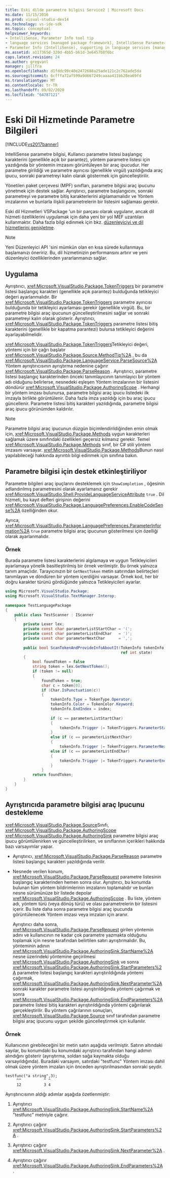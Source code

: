 ```yaml
---
title: Eski dilde parametre bilgisi Service2 | Microsoft Docs
ms.date: 11/15/2016
ms.prod: visual-studio-dev14
ms.technology: vs-ide-sdk
ms.topic: conceptual
helpviewer_keywords:
- IntelliSense, Parameter Info tool tip
- language services [managed package framework], IntelliSense Parameter Info
- Parameter Info (IntelliSense), supporting in language services [managed package framework]
ms.assetid: a117365d-320d-4bb5-b61d-3e6457b8f6bc
caps.latest.revision: 24
ms.author: gregvanl
manager: jillfra
ms.openlocfilehash: d1fddc99c40e2472688a25ade121c2c762ade5da
ms.sourcegitcommit: 6cfffa72af599a9d667249caaaa411bb28ea69fd
ms.translationtype: MT
ms.contentlocale: tr-TR
ms.lasthandoff: 09/02/2020
ms.locfileid: "64787121"
---
```

# <a name="parameter-info-in-a-legacy-language-service"></a>Eski Dil Hizmetinde Parametre Bilgileri
[!INCLUDE[vs2017banner](../../includes/vs2017banner.md)]

IntelliSense parametre bilgisi, Kullanıcı parametre listesi başlangıç karakterini (genellikle açık bir parantez), yöntem parametre listesi için yazdığında bir yöntemin imzasını görüntüleyen bir araç ipucudur. Her parametre girildiği ve parametre ayırıcısı (genellikle virgül) yazıldığında araç ipucu, sonraki parametreyi kalın olarak göstermek için güncelleştirilir.  
  
 Yönetilen paket çerçevesi (MPF) sınıfları, parametre bilgisi araç ipucunu yönetmek için destek sağlar. Ayrıştırıcı, parametre başlangıcını, sonraki parametreyi ve parametre bitiş karakterlerini algılamamalıdır ve Yöntem imzalarının ve bunlarla ilişkili parametrelerin bir listesini sağlaması gerekir.  
  
 Eski dil Hizmetleri VSPackage 'un bir parçası olarak uygulanır, ancak dil hizmeti özelliklerini uygulamak için daha yeni bir yol MEF uzantıları kullanmaktır. Daha fazla bilgi edinmek için bkz. [düzenleyiciyi ve dil hizmetlerini genişletme](../../extensibility/extending-the-editor-and-language-services.md).  
  
> [!NOTE]
> Yeni Düzenleyici API 'sini mümkün olan en kısa sürede kullanmaya başlamanızı öneririz. Bu, dil hizmetinizin performansını artırır ve yeni düzenleyici özelliklerinden yararlanmanızı sağlar.  
  
## <a name="implementation"></a>Uygulama  
 Ayrıştırıcı, <xref:Microsoft.VisualStudio.Package.TokenTriggers> bir parametre listesi başlangıç karakteri (genellikle açık parantez) bulduğunda tetikleyici değeri ayarlanmalıdır. Bir <xref:Microsoft.VisualStudio.Package.TokenTriggers> parametre ayırıcısı bulduğunda bir tetikleyici ayarlaması gerekir (genellikle virgül). Bu, bir parametre bilgisi araç ipucunun güncelleştirilmesini sağlar ve sonraki parametreyi kalın olarak gösterir. Ayrıştırıcı, <xref:Microsoft.VisualStudio.Package.TokenTriggers> parametre listesi bitiş karakterini (genellikle bir kapatma parantezi) bulursa tetikleyici değerini ayarlayabilmelidir.  
  
 <xref:Microsoft.VisualStudio.Package.TokenTriggers>Tetikleyici değeri, yöntemi için bir çağrı başlatır <xref:Microsoft.VisualStudio.Package.Source.MethodTip%2A> , bu da <xref:Microsoft.VisualStudio.Package.LanguageService.ParseSource%2A> Yöntem ayrıştırıcısının ayrıştırma nedenine çağırır <xref:Microsoft.VisualStudio.Package.ParseReason> . Ayrıştırıcı, parametre listesi başlangıç karakterinden önceki tanımlayıcının tanımlayıcı bir yöntem adı olduğunu belirlerse, nesnedeki eşleşen Yöntem imzalarının bir listesini döndürür <xref:Microsoft.VisualStudio.Package.AuthoringScope> . Herhangi bir yöntem imzası bulunursa, parametre bilgisi araç ipucu listedeki ilk imzayla birlikte görüntülenir. Daha fazla imza yazıldığı için bu araç ipucu güncellenir. Parametre listesi bitiş karakteri yazıldığında, parametre bilgisi araç ipucu görünümden kaldırılır.  
  
> [!NOTE]
> Parametre bilgisi araç ipucunun düzgün biçimlendirildiğinden emin olmak için, <xref:Microsoft.VisualStudio.Package.Methods> uygun karakterleri sağlamak üzere sınıfındaki özellikleri geçersiz kılmanız gerekir. Temel <xref:Microsoft.VisualStudio.Package.Methods> sınıf, bir C# stili yöntem imzasını varsayar. <xref:Microsoft.VisualStudio.Package.Methods>Bunun nasıl yapılabileceği hakkında ayrıntılı bilgi edinmek için sınıfına bakın.  
  
## <a name="enabling-support-for-the-parameter-info"></a>Parametre bilgisi için destek etkinleştiriliyor  
 Parametre bilgileri araç ipuçlarını desteklemek için `ShowCompletion` , öğesinin adlandırılmış parametresini olarak ayarlamanız gerekir <xref:Microsoft.VisualStudio.Shell.ProvideLanguageServiceAttribute> `true` . Dil hizmeti, bu kayıt defteri girişinin değerini <xref:Microsoft.VisualStudio.Package.LanguagePreferences.EnableCodeSense%2A> özelliğinden okur.  
  
 Ayrıca, <xref:Microsoft.VisualStudio.Package.LanguagePreferences.ParameterInformation%2A> `true` parametre bilgisi araç ipucunun gösterilmesi için özelliği olarak ayarlanmalıdır.  
  
### <a name="example"></a>Örnek  
 Burada parametre listesi karakterlerini algılamaya ve uygun Tetikleyicileri ayarlamaya yönelik basitleştirilmiş bir örnek verilmiştir. Bu örnek yalnızca tanım amaçlıdır. Tarayıcınızın bir `GetNextToken` metin satırından belirteçleri tanımlayan ve döndüren bir yöntem içerdiğini varsayar. Örnek kod, her bir doğru karakter türünü gördüğünde yalnızca Tetikleyicileri ayarlar.  
  
```csharp  
using Microsoft.VisualStudio.Package;  
using Microsoft.VisualStudio.TextManager.Interop;  
  
namespace TestLanguagePackage  
{  
    public class TestScanner : IScanner  
    {  
        private Lexer lex;  
        private const char parameterListStartChar = '(';  
        private const char parameterListEndChar   = ')';  
        private const char parameterNextChar      = ',';  
  
        public bool ScanTokenAndProvideInfoAboutIt(TokenInfo tokenInfo,  
                                                   ref int state)  
        {  
            bool foundToken = false  
            string token = lex.GetNextToken();  
            if (token != null)  
            {  
                foundToken = true;  
                char c = token[0];  
                if (Char.IsPunctuation(c))  
                {  
                    tokenInfo.Type = TokenType.Operator;  
                    tokenInfo.Color = TokenColor.Keyword;  
                    tokenInfo.EndIndex = index;  
  
                    if (c == parameterListStartChar)  
                    {  
                        tokenInfo.Trigger |= TokenTriggers.ParameterStart;  
                    }  
                    else if (c == parameterListNextChar)  
                    {  
                        tokenInfo.Trigger |= TokenTriggers.ParameterNext;  
                    else if (c == parameterListEndChar)  
                    {  
                        tokenInfo.Trigger |= TokenTriggers.ParameterEnd;  
                    }  
                }  
            return foundToken;  
        }  
    }  
}  
```  
  
## <a name="supporting-the-parameter-info-tooltip-in-the-parser"></a>Ayrıştırıcıda parametre bilgisi araç Ipucunu destekleme  
 <xref:Microsoft.VisualStudio.Package.Source>Sınıfı, <xref:Microsoft.VisualStudio.Package.AuthoringScope> <xref:Microsoft.VisualStudio.Package.AuthoringSink> parametre bilgisi araç ipucu görüntülenirken ve güncelleştirilirken, ve sınıflarının içerikleri hakkında bazı varsayımlar yapar.  
  
- Ayrıştırıcı, <xref:Microsoft.VisualStudio.Package.ParseReason> parametre listesi başlangıç karakteri yazıldığında verilir.  
  
- Nesnede verilen konum, <xref:Microsoft.VisualStudio.Package.ParseRequest> parametre listesinin başlangıç karakterinden hemen sonra olur. Ayrıştırıcı, bu konumda bulunan tüm yöntem bildirimlerinin imzalarını toplamalıdır ve bunları nesne sürümünüze bir listede depolar <xref:Microsoft.VisualStudio.Package.AuthoringScope> . Bu liste, yöntem adı, yöntem türü (veya dönüş türü) ve olası parametrelerin bir listesini içerir. Bu liste daha sonra parametre bilgisi araç ipucunda görüntülenecek Yöntem imzası veya imzaları için aranır.  
  
  Ayrıştırıcı daha sonra, <xref:Microsoft.VisualStudio.Package.ParseRequest> girilen yöntemin adını ve kullanıcının ne kadar çok parametre yazmakta olduğunu toplamak için nesne tarafından belirtilen satırı ayrıştırmalıdır. Bu, yönteminin adının <xref:Microsoft.VisualStudio.Package.AuthoringSink.StartName%2A> nesne üzerindeki yöntemine geçirilmesi <xref:Microsoft.VisualStudio.Package.AuthoringSink> ve sonra <xref:Microsoft.VisualStudio.Package.AuthoringSink.StartParameters%2A> parametre listesi başlangıç karakteri ayrıştırıldığında yöntemi çağırmak, <xref:Microsoft.VisualStudio.Package.AuthoringSink.NextParameter%2A> sonraki karakter parametre listesi ayrıştırıldığında yöntemi çağırmak ve sonra <xref:Microsoft.VisualStudio.Package.AuthoringSink.EndParameters%2A> parametre listesi bitiş karakteri ayrıştırıldığında yöntemi çağırılarak gerçekleştirilir. Bu yöntem çağrılarının sonuçları, <xref:Microsoft.VisualStudio.Package.Source> sınıf tarafından parametre bilgisi araç ipucunu uygun şekilde güncelleştirmek için kullanılır.  
  
### <a name="example"></a>Örnek  
 Kullanıcının girebileceğini bir metin satırı aşağıda verilmiştir. Satırın altındaki sayılar, bu konumdaki bu konumdaki ayrıştırıcı tarafından hangi adımın alındığını gösterir (ayrıştırma, soldan sağa kaymakta olduğu varsayıldığında). Buradaki varsayım, satırdaki "testfunc" Yöntem imzası dahil olmak üzere yöntem imzaları için önceden ayrıştırılmasından sonraki şeydir.  
  
```  
testfunc("a string",3);  
     ^^          ^ ^  
     12          3 4  
```  
  
 Ayrıştırıcısının aldığı adımlar aşağıda özetlenmiştir:  
  
1. Ayrıştırıcı <xref:Microsoft.VisualStudio.Package.AuthoringSink.StartName%2A> "testfunc" metniyle çağırır.  
  
2. Ayrıştırıcı çağırır <xref:Microsoft.VisualStudio.Package.AuthoringSink.StartParameters%2A> .  
  
3. Ayrıştırıcı çağırır <xref:Microsoft.VisualStudio.Package.AuthoringSink.NextParameter%2A> .  
  
4. Ayrıştırıcı çağırır <xref:Microsoft.VisualStudio.Package.AuthoringSink.EndParameters%2A> .

